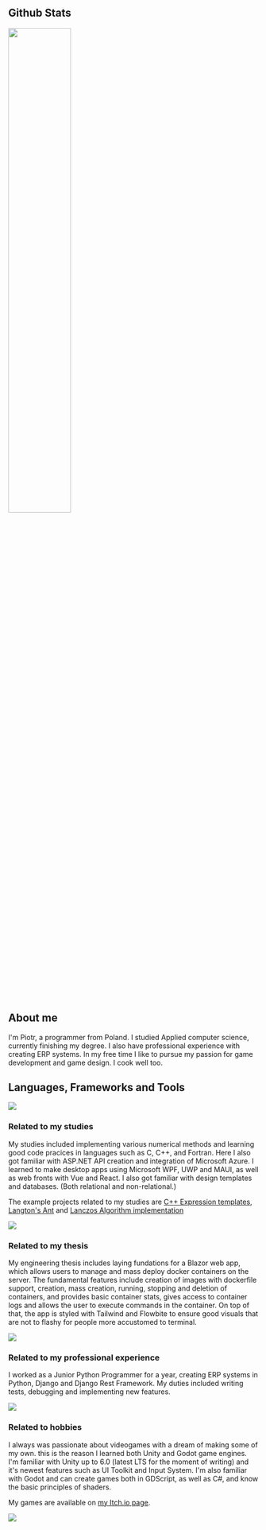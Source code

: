 ## Github Stats

<img width="50%" src="https://github-readme-stats.vercel.app/api/top-langs/?username=piotrf230&layout=compact&theme=gruvbox&langs_count=8" />

## About me

I'm Piotr, a programmer from Poland. I studied Applied computer science, currently finishing my degree. I also have professional experience with creating ERP systems. In my free time I like to pursue my passion for game development and game design. I cook well too.

## Languages, Frameworks and Tools

<img src="https://skillicons.dev/icons?i=git,vscode" />

### Related to my studies

My studies included implementing various numerical methods and learning good code pracices in languages such as C, C++, and Fortran. Here I also got familiar with ASP.NET API creation and integration of Microsoft Azure. I learned to make desktop apps using Microsoft WPF, UWP and MAUI, as well as web fronts with Vue and React. I also got familiar with design templates and databases. (Both relational and non-relational.)

The example projects related to my studies are [C++ Expression templates](https://github.com/piotrf230/cpp-expr-templates), [Langton's Ant](https://github.com/piotrf230/langtons-ant) and [Lanczos Algorithm implementation](https://github.com/piotrf230/lanczos-algorithm)

<img src="https://skillicons.dev/icons?i=c,cpp,cs,fortran,python,js,ts,vue,react,tailwind,windows" />

### Related to my thesis

My engineering thesis includes laying fundations for a Blazor web app, which allows users to manage and mass deploy docker containers on the server. The fundamental features include creation of images with dockerfile support, creation, mass creation, running, stopping and deletion of containers, and provides basic container stats, gives access to container logs and allows the user to execute commands in the container. On top of that, the app is styled with Tailwind and Flowbite to ensure good visuals that are not to flashy for people more accustomed to terminal.

<img src="https://skillicons.dev/icons?i=cs,tailwind,docker" />

### Related to my professional experience

I worked as a Junior Python Programmer for a year, creating ERP systems in Python, Django and Django Rest Framework. My duties included writing tests, debugging and implementing new features.

<img src="https://skillicons.dev/icons?i=python,django,postgres,docker" />

### Related to hobbies

I always was passionate about videogames with a dream of making some of my own. this is the reason I learned both Unity and Godot game engines. I'm familiar with Unity up to 6.0 (latest LTS for the moment of writing) and it's newest features such as UI Toolkit and Input System. I'm also familiar with Godot and can create games both in GDScript, as well as C#, and know the basic principles of shaders.

My games are available on [my Itch.io page](https://piotrf230.itch.io/).

<img src="https://skillicons.dev/icons?i=cs,unity,godot" />
